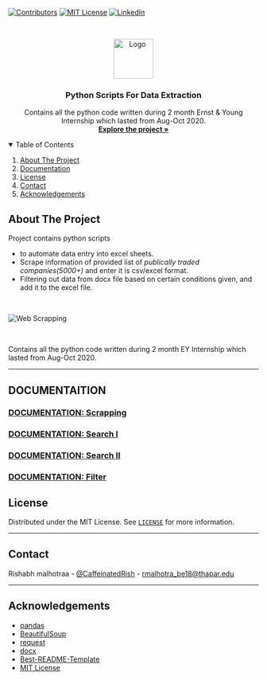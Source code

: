 <!--
*** Thanks for checking out the python-scripts-EY-intership. If you have a suggestion
*** that would make this better, please fork the repo and create a pull request
*** or simply open an issue with the tag "enhancement".
-->

<!-- PROJECT SHIELDS -->
[![Contributors][contributors-shield]][contributors-url]
[![MIT License][license-shield]][license-url]
[![LinkedIn][linkedin-shield]][linkedin-url]
<!-- PROJECT LOGO -->
<br />
<p align="center">
  <a href="https://github.com/Rishabh-malhotraa/python-scripts-EY-intership">
    <img src="https://upload.wikimedia.org/wikipedia/commons/thumb/3/34/EY_logo_2019.svg/1200px-EY_logo_2019.svg.png" alt="Logo" width="80" height="80">
  </a>
  <strong>
    <h3 align="center" >Python Scripts For Data Extraction</h3>
  </strong>
  <p align="center">
    Contains all the python code written during 2 month Ernst & Young Internship which lasted from Aug-Oct 2020.
    <br />
    <a href="https://github.com/Rishabh-malhotraa/python-scripts-EY-intership/tree/main/src"><strong>Explore the project »</strong></a>
    <br />
  </p>
</p>

<!-- TABLE OF CONTENTS -->
<details open="open">
  <summary>Table of Contents</summary>
  <ol>
    <li>
      <a href="#about-the-project">About The Project</a>
    </li>
    <li><a href="#roadmap">Documentation</a></li>
    <li><a href="#license">License</a></li>
    <li><a href="#contact">Contact</a></li>
    <li><a href="#acknowledgements">Acknowledgements</a></li>
  </ol>
</details>

## About The Project

Project contains python scripts
- to automate data entry into excel sheets.
- Scrape information of provided list of _publically traded companies(5000+)_ and enter it is csv/excel format.
- Filtering out data from docx file based on certain conditions given, and add it to the excel file.

<br/>

 ![Web Scrapping][project-gif]

<br />

Contains all the python code written during 2 month EY Internship which lasted from Aug-Oct 2020.

---

## DOCUMENTAITION

### [DOCUMENTATION: Scrapping][scrapping-documentation]
### [DOCUMENTATION: Search I][search-1-documentation]
### [DOCUMENTATION: Search II][search-2-documentation]
### [DOCUMENTATION: Filter][filter-documentation]



## License

Distributed under the MIT License. See [`LICENSE`][license-url] for more information.

---

## Contact

Rishabh malhotraa - [@CaffeinatedRish](https://twitter.com/CaffeinatedRish) - rmalhotra_be18@thapar.edu


---

## Acknowledgements

* [pandas](https://pypi.org/project/pandas/)
* [BeautifulSoup](https://pypi.org/project/beautifulsoup4/)
* [request](https://pypi.org/project/requests/)
* [docx](https://python-docx.readthedocs.io/en/latest/)
* [Best-README-Template](https://github.com/othneildrew/Best-README-Template)
* [MIT License](https://opensource.org/licenses/MIT)
  
<!-- https://www.markdownguide.org/basic-syntax/#reference-style-links -->
[contributors-shield]: https://img.shields.io/github/contributors/Rishabh-malhotraa/python-scripts-EY-intership.svg?style=for-the-badge
[contributors-url]: https://github.com/Rishabh-malhotraa/python-scripts-EY-intership/graphs/contributors
[license-shield]: https://img.shields.io/github/license/Rishabh-malhotraa/python-scripts-EY-intership.svg?style=for-the-badge
[license-url]: https://github.com/Rishabh-malhotraa/python-scripts-EY-intership/blob/main/LICENSE.TXT
[linkedin-shield]: https://img.shields.io/badge/-LinkedIn-black.svg?style=for-the-badge&logo=linkedin&colorB=555
[linkedin-url]: https://www.linkedin.com/in/rishabh-malhotra-4536a418b
[project-gif]: src/web-scrapping/asset/buisness_description_automation.gif

[scrapping-documentation]: https://github.com/Rishabh-malhotraa/python-scripts-EY-intership/blob/main/src/web-scrapping/readme.md
[filter-documentation]: https://github.com/Rishabh-malhotraa/python-scripts-EY-intership/tree/main/src/filter-data
[search-1-documentation]: https://github.com/Rishabh-malhotraa/python-scripts-EY-intership/blob/main/src/search-type-2/readme.md
[search-2-documentation]: https://github.com/Rishabh-malhotraa/python-scripts-EY-intership/tree/main/src/search-type-1


